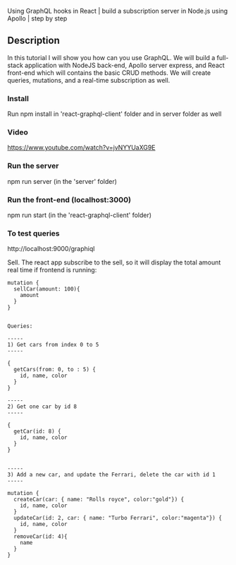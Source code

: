 Using GraphQL hooks in React | build a subscription server in Node.js using Apollo | step by step

## Description

In this tutorial I will show you how can you use GraphQL. We will build a full-stack application with
NodeJS back-end, Apollo server express, and React front-end which will contains the basic CRUD methods.
We will create queries, mutations, and a real-time subscription as well. 

### Install

Run npm install in 'react-graphql-client' folder and in server folder as well

### Video

https://www.youtube.com/watch?v=jvNYYUaXG9E

### Run the server

npm run server (in the 'server' folder)

### Run the front-end (localhost:3000)

npm run start (in the 'react-graphql-client' folder)


### To test queries

http://localhost:9000/graphiql

Sell. The react app subscribe to the sell, so it will display the total amount real time if frontend is
running:

```
mutation {
  sellCar(amount: 100){
    amount
  }
}


Queries:

-----
1) Get cars from index 0 to 5
-----

{
  getCars(from: 0, to : 5) {
    id, name, color
  }
}

-----
2) Get one car by id 8
-----

{
  getCar(id: 8) {
    id, name, color
  }
}


-----
3) Add a new car, and update the Ferrari, delete the car with id 1
-----

mutation {
  createCar(car: { name: "Rolls royce", color:"gold"}) {
    id, name, color
  }
  updateCar(id: 2, car: { name: "Turbo Ferrari", color:"magenta"}) {
    id, name, color
  }
  removeCar(id: 4){
    name
  }
}

```

